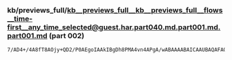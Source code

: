 ### kb/previews_full/kb__previews_full__kb__previews_full__flows__time-first__any_time_selected@guest.har.part040.md.part001.md.part001.md (part 002)

```md
7/AD4+/4A8fT8AOjy+QD2/P0AEgoIAAkIBgDh8PMA4vn4APgA/wABAAAABAICAAUBAQAFAQAACQIEAAUEBwAAAgUA/P4AAPf8+gD5/fwA/f/+AAAA/wD4/foA+v78AP
```

```
